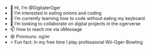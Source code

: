 - 👋 Hi, I’m @DigitalerOger
- 👀 I’m interested in eating onions and coding
- 🌱 I’m currently learning how to code without eating my keyboard
- 💞️ I’m looking to collaborate on digital projects in the ogerverse
- 📫 How to reach me via oMessage
- 😄 Pronouns: og/er
- ⚡ Fun fact: In my free time I play professional Wii-Oger-Bowling

<!---
DigitalerOger/DigitalerOger is a ✨ special ✨ repository because its `README.md` (this file) appears on your GitHub profile.
You can click the Preview link to take a look at your changes.
--->
